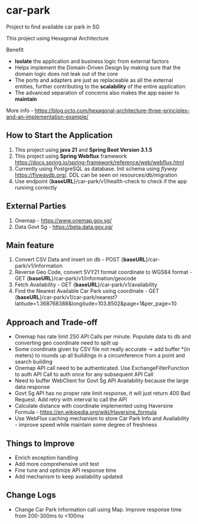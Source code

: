 # car-park
Project to find available car park in SG

This project using Hexagonal Architecture

Benefit
- **Isolate** the application and business logic from external factors
- Helps implement the Domain-Driven Design by making sure that the domain logic does not leak out of the core
- The ports and adapters are just as replaceable as all the external entities, further contributing to the **scalability** of the entire application
- The advanced separation of concerns also makes the app easier to **maintain**

More info - https://blog.octo.com/hexagonal-architecture-three-principles-and-an-implementation-example/

How to Start the Application
-

1. This project using **java 21** and **Spring Boot Version 3.1.5**
2. This project using **Spring Webflux** framework https://docs.spring.io/spring-framework/reference/web/webflux.html
3. Currently using PostgreSQL as database. Init schema using *flyway* https://flywaydb.org/. DDL can be seen on resources/db/migration
4. Use endpoint {**baseURL**}/car-park/v1/health-check to check if the app running correctly

External Parties
-
1. Onemap - https://www.onemap.gov.sg/
2. Data Govt Sg - https://beta.data.gov.sg/

Main feature
-
1. Convert CSV Data and insert on db - POST {**baseURL**}/car-park/v1/information
2. Reverse Geo Code, convert SVY21 format coordinate to WGS84 format - GET {**baseURL**}/car-park/v1/information/geocode
3. Fetch Availability - GET {**baseURL**}/car-park/v1/availability
4. Find the Nearest Available Car Park using coordinate - GET {**baseURL**}/car-park/v1/car-park/nearest?latitude=1.368768388&longitude=103.8502&page=1&per_page=10

Approach and Trade-off
- 

- Onemap has rate limit 250 API Calls per minute. Populate data to db and converting geo coordinate need to split up
- Some coordinate given by CSV file not really accurate -> add buffer *(in meters) to rounds up all buildings in a circumference from a point and search building
- Onemap API call need to be authenticated. Use ExchangeFilterFunction to auth API Call to auth once for any subsequent API Call
- Need to buffer WebClient for Govt Sg API Availability because the large data response
- Govt Sg API has no proper rate limit response, it will just return 400 Bad Request. Add retry with interval to call the API
- Calculate distance with coordinate implemented using Haversine Formula - https://en.wikipedia.org/wiki/Haversine_formula
- Use WebFlux caching mechanism to store Car Park Info and Availability - improve speed while maintain some degree of freshness

Things to Improve
-

- Enrich exception handling
- Add more comprehensive unit test
- Fine tune and optimize API response time
- Add mechanism to keep availability updated

Change Logs
-

- Change Car Park Information call using Map. Improve response time from 200-300ms to <100ms